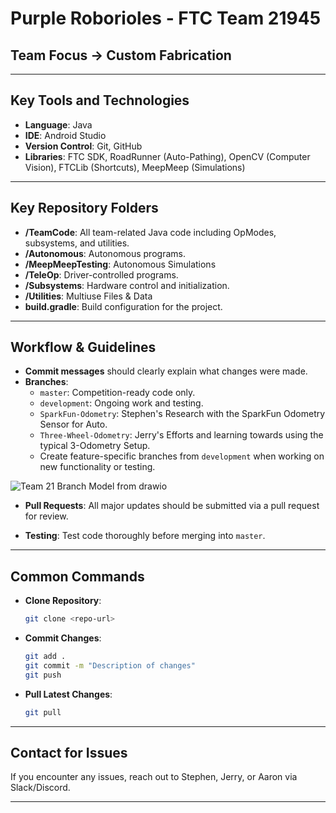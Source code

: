 # Purple Roborioles - FTC Team 21945

## Team Focus -> Custom Fabrication

---

## Key Tools and Technologies

- **Language**: Java
- **IDE**: Android Studio
- **Version Control**: Git, GitHub
- **Libraries**: FTC SDK, RoadRunner (Auto-Pathing), OpenCV (Computer Vision), FTCLib (Shortcuts), MeepMeep (Simulations)

---

## Key Repository Folders

  - **/TeamCode**: All team-related Java code including OpModes, subsystems, and utilities.
  - **/Autonomous**: Autonomous programs.
  - **/MeepMeepTesting**: Autonomous Simulations
  - **/TeleOp**: Driver-controlled programs.
  - **/Subsystems**: Hardware control and initialization.
  - **/Utilities**: Multiuse Files & Data
- **build.gradle**: Build configuration for the project.

---

## Workflow & Guidelines

- **Commit messages** should clearly explain what changes were made.
- **Branches**:
  - `master`: Competition-ready code only.
  - `development`: Ongoing work and testing.
  - `SparkFun-Odometry`: Stephen's Research with the SparkFun Odometry Sensor for Auto.
  - `Three-Wheel-Odometry`: Jerry's Efforts and learning towards using the typical 3-Odometry Setup.
  - Create feature-specific branches from `development` when working on new functionality or testing.
 
 ![Team 21 Branch Model from drawio](https://github.com/user-attachments/assets/269d7843-88c6-4af4-81c2-9edc9b5c96a7)


- **Pull Requests**: All major updates should be submitted via a pull request for review.

- **Testing**: Test code thoroughly before merging into `master`.

---

## Common Commands

- **Clone Repository**:
    ```bash
    git clone <repo-url>
    ```
- **Commit Changes**:
    ```bash
    git add .
    git commit -m "Description of changes"
    git push
    ```
- **Pull Latest Changes**:
    ```bash
    git pull
    ```

---

## Contact for Issues

If you encounter any issues, reach out to Stephen, Jerry, or Aaron via Slack/Discord.

---
